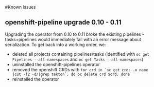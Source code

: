 #Known Issues

## openshift-pipeline upgrade 0.10 - 0.11
Upgrading the operator from 0.10 to 0.11 broke the existing pipelines - tasks+pipelines would immediately fail with an error message about serialization. To get back into a working order, we:
- deleted all projects containing pipelines/tasks (identified with ```oc get Pipelines --all-namespaces``` and ```oc get Tasks --all-namespaces```)
- uninstalled the openshift-pipelines operator
- removed the openshift CRDs with ```for crd in `oc get crds -o name |cut -f2 -d/|grep tekton`; do oc delete crd $crd; done```
- reinstalled the operator 
